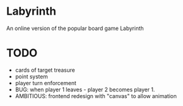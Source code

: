 # Labyrinth
An online version of the popular board game Labyrinth

# TODO
- cards of target treasure
- point system
- player turn enforcement
- BUG: when player 1 leaves - player 2 becomes player 1.
- AMBITIOUS: frontend redesign with "canvas" to allow animation
